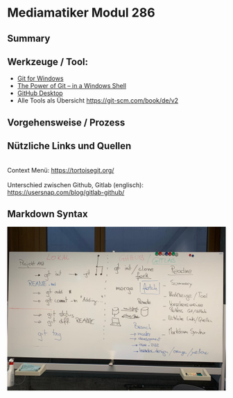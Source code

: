# Mediamatiker Modul 286

## Summary

## Werkzeuge / Tool: 

* [Git for Windows](https://git-scm.com/download/win)
* [The Power of Git – in a Windows Shell](https://tortoisegit.org/)
* [GitHub Desktop](https://desktop.github.com/)
* Alle Tools als Übersicht  https://git-scm.com/book/de/v2

## Vorgehensweise / Prozess

## Nützliche Links und Quellen
   <br>Context Menü: https://tortoisegit.org/</br>
   <br>Unterschied zwischen Github, Gitlab (englisch): https://usersnap.com/blog/gitlab-github/</br>

## Markdown Syntax


![Übersicht Wandtafel](./assets/images/wandtafel_zusammenfassung_git_github.jpeg)
